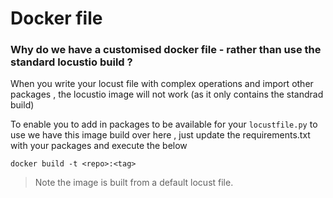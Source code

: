 # Docker file

### Why do we have a customised docker file - rather than use the standard locustio build ?

When you write your locust file with complex operations and import other packages , the locustio image will not work (as it only contains the standrad build)

To enable you to add in packages to be available for your `locustfile.py` to use we have this image build over here , just update the requirements.txt with your packages and execute the below


`docker build -t <repo>:<tag>`

> Note the image is built from a default locust file. 
